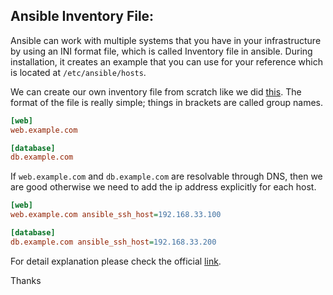 Ansible Inventory File:
--------------------------
Ansible can work with multiple systems that you have in your infrastructure by using an INI format file, which is called Inventory file in ansible. During installation, it creates an example that you can use for your reference which is located at `/etc/ansible/hosts`.

We can create our own inventory file from scratch like we did [this](https://github.com/arbabnazar/ansible-training/blob/master/hosts). The format of the file is really simple; things in brackets are called group names.
```ini
[web]
web.example.com

[database]
db.example.com
```
If `web.example.com` and `db.example.com` are resolvable through DNS, then we are good otherwise we need to add the ip address explicitly for each host.
```ini
[web]
web.example.com ansible_ssh_host=192.168.33.100

[database]
db.example.com ansible_ssh_host=192.168.33.200
```
For detail explanation please check the official [link](http://docs.ansible.com/ansible/intro_inventory.html).

Thanks
